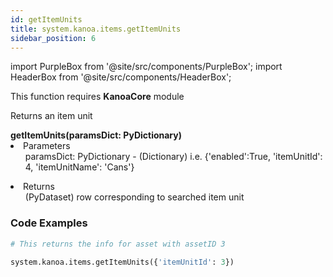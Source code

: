 ```yaml
---
id: getItemUnits
title: system.kanoa.items.getItemUnits
sidebar_position: 6
---
```

import PurpleBox from '@site/src/components/PurpleBox';
import HeaderBox from '@site/src/components/HeaderBox';

<PurpleBox>This function requires <b>KanoaCore</b> module</PurpleBox>

<HeaderBox header="Description">Returns an item unit  </HeaderBox>

<HeaderBox header="Syntax">
    <b>getItemUnits(paramsDict: PyDictionary)</b>
    <li> Parameters <br /> 
        <ul> paramsDict: PyDictionary - (Dictionary) i.e. &#123;'enabled':True, 'itemUnitId': 4, 'itemUnitName': 'Cans'} </ul> 
    </li>
    <li> Returns <br /> 
        <ul>(PyDataset) row corresponding to searched item unit </ul>
    </li>
</HeaderBox>


### Code Examples

```py
# This returns the info for asset with assetID 3

system.kanoa.items.getItemUnits({'itemUnitId': 3})

```